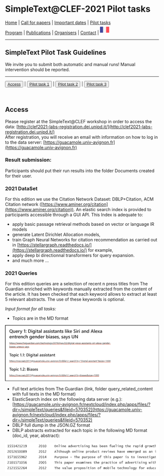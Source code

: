 
# SimpleText@CLEF-2021 Pilot tasks

[Home](./) | [Call for papers](./CFP) | [Important dates](./dates) | [Pilot tasks](./tasks)  
[Program](./program) | [Publications](./publications) | [Organisers](./organisers) | [Contact](./contact) | [<img src="../FR.png" width="30">](../fr/tasks)

---

## SimpleText Pilot Task Guidelines

We invite you to submit both automatic and manual runs! Manual intervention should be reported.

---

<button>[Access](./tasks)</button> | <button>[Pilot task 1](./task1)</button> | <button>[Pilot task 2](./task2)</button> | <button>[Pilot task 3](./task3)</button>

<br>

## Access
Please register at the SimpleText@CLEF workshop in order to access the data: [http://clef2021-labs-registration.dei.unipd.it/](http://clef2021-labs-registration.dei.unipd.it/)  
After registration, you will receive an email with information on how to log in to the data server: [https://guacamole.univ-avignon.fr](https://guacamole.univ-avignon.fr)

### Result submission:
Participants should put their run results into the folder Documents created for their user.

### 2021 DataSet
For this edition we use the Citation Network Dataset: DBLP+Citation, ACM Citation network ([https://www.aminer.org/citation](https://www.aminer.org/citation)). An elastic search index is provided to participants accessible through a GUI API. This Index is adequate to:
* apply basic passage retrieval methods based on vector or language IR models
* generate Latent Dirichlet Allocation models,
* train Graph Neural Networks for citation recommendation as carried out in [https://stellargraph.readthedocs.io/](https://stellargraph.readthedocs.io/) for example,
* apply deep bi directionnal transformers for query expansion.
* and much more …

### 2021 Queries
For this edition queries are a selection of recent n press titles from The Guardian enriched with keywords manually extracted from the content of the article. It has been checked that each keyword allows to extract at least 5 relevant abstracts. The use of these keywords is optional.

*Input format for all tasks:*
* Topics are in the MD format

<img src="../Query1.png">

* Full text articles from The Guardian (link, folder query_related_content with full texts in the MD format)
* ElasticSearch index on the following data server (e.g.): [https://guacamole.univ-avignon.fr/nextcloud/index.php/apps/files/?dir=/simpleText/queries&fileid=570352](https://guacamole.univ-avignon.fr/nextcloud/index.php/apps/files/?dir=/simpleText/queries&fileid=570352)
* DBLP full dump in the JSON.GZ format
* DBLP abstracts extracted for each topic in the following MD format (doc_id, year, abstract):

<img src="../MDformat.png">

